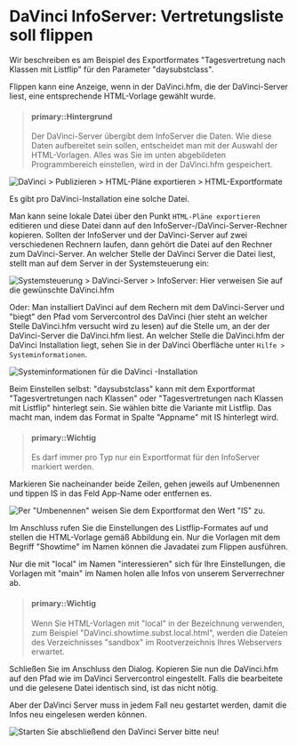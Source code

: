 # DaVinci InfoServer: Vertretungsliste soll flippen

Wir beschreiben es am Beispiel des Exportformates "Tagesvertretung nach Klassen mit Listflip" für den Parameter "daysubstclass".

Flippen kann eine Anzeige, wenn in der DaVinci.hfm, die der DaVinci-Server liest, eine entsprechende HTML-Vorlage gewählt wurde.

> #### primary::Hintergrund
>
> Der DaVinci-Server übergibt dem InfoServer die Daten. Wie diese Daten aufbereitet sein sollen, entscheidet man mit der Auswahl der HTML-Vorlagen. Alles was Sie im unten abgebildeten Programmbereich einstellen, wird in der DaVinci.hfm gespeichert.
 
![DaVinci > Publizieren > HTML-Pläne exportieren > HTML-Exportformate](/assets/images/html_plaene_exportieren.png)

Es gibt pro DaVinci-Installation eine solche Datei.

Man kann seine lokale Datei über den Punkt `HTML-Pläne exportieren` editieren und diese Datei dann auf den InfoServer-/DaVinci-Server-Rechner kopieren. Sollten der InfoServer und der DaVinci-Server auf  zwei verschiedenen Rechnern laufen, dann gehört die Datei auf den Rechner zum DaVinci-Server. An welcher Stelle der DaVinci Server die Datei liest, stellt man auf dem Server in der Systemsteuerung ein:

![Systemsteuerung > DaVinci-Server > InfoServer: Hier verweisen Sie auf die gewünschte DaVinci.hfm](/assets/images/hfm_fuer_server_einstellen.png) 

Oder:
Man installiert DaVinci auf dem Rechern mit dem DaVinci-Server und "biegt" den Pfad vom Servercontrol des DaVinci (hier steht an welcher Stelle DaVinci.hfm versucht wird zu lesen) auf die Stelle um, an der der DaVinci-Server die DaVinci.hfm liest. An welcher Stelle die DaVinci.hfm der DaVinci Installation liegt, sehen Sie in der DaVinci Oberfläche unter `Hilfe > Systeminformationen`.

![Systeminformationen für die DaVinci -Installation](/assets/images/speicherort_hfm-datei.png) 

Beim Einstellen selbst:
"daysubstclass" kann mit dem Exportformat "Tagesvertretungen nach Klassen" oder "Tagesvertretungen nach Klassen mit Listflip" hinterlegt sein. Sie wählen bitte die Variante mit Listflip. Das macht man, indem das Format in Spalte "Appname" mit IS hinterlegt wird.

> #### primary::Wichtig
>
> Es darf immer pro Typ nur ein Exportformat für den InfoServer markiert werden.

Markieren Sie nacheinander beide Zeilen, gehen jeweils auf Umbenennen und tippen IS in das Feld App-Name oder entfernen es.
 
![Per "Umbenennen" weisen Sie dem Exportformat den Wert "IS" zu.](/assets/images/appnamen_aendern.png)

Im Anschluss rufen Sie die Einstellungen des Listflip-Formates auf und stellen die HTML-Vorlage gemäß Abbildung ein. Nur die Vorlagen  mit dem Begriff "Showtime" im Namen können die Javadatei zum Flippen ausführen. 

Nur die mit "local" im Namen "interessieren" sich für Ihre Einstellungen, die Vorlagen mit "main" im Namen holen alle Infos von unserem Serverrechner ab. 

> #### primary::Wichtig
>
> Wenn Sie HTML-Vorlagen mit "local" in der Bezeichnung verwenden, zum Beispiel "DaVinci.showtime.subst.local.html", werden die Dateien des Verzeichnisses "sandbox" im Rootverzeichnis Ihres Webservers erwartet.

Schließen Sie im Anschluss den Dialog. Kopieren Sie nun die DaVinci.hfm auf den Pfad wie im DaVinci Servercontrol eingestellt. Falls die bearbeitete und die gelesene Datei identisch sind, ist das nicht nötig. 

Aber der DaVinci Server muss in jedem Fall neu gestartet werden, damit die Infos neu eingelesen werden können.

![Starten Sie abschließend den DaVinci Server bitte neu!](/assets/images/serverdienst_neustarten.png)
 

